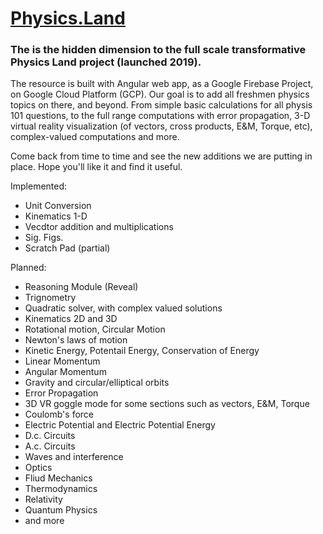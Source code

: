 # [Physics.Land](https://www.physics.land)  

### The is the hidden dimension to the full scale transformative Physics Land project (launched 2019).   

The resource is built with Angular web app, as a Google Firebase Project, on Google Cloud Platform (GCP). Our goal is to add all freshmen physics topics on there, and beyond. From simple basic calculations for all physis 101 questions, to the full range computations with error propagation, 3-D virtual reality visualization (of vectors, cross products, E&M, Torque, etc), complex-valued computations and more.

Come back from time to time and see the new additions we are putting in place. Hope you'll like it and find it useful.


Implemented:

* Unit Conversion
* Kinematics 1-D
* Vecdtor addition and multiplications
* Sig. Figs.
* Scratch Pad (partial)

Planned:

* Reasoning Module (Reveal)
* Trignometry
* Quadratic solver, with complex valued solutions
* Kinematics 2D and 3D
* Rotational motion, Circular Motion
* Newton's laws of motion
* Kinetic Energy, Potentail Energy, Conservation of Energy
* Linear Momentum
* Angular Momentum
* Gravity and circular/elliptical orbits
* Error Propagation
* 3D VR goggle mode for some sections such as vectors, E&M, Torque
* Coulomb's force
* Electric Potential and Electric Potential Energy
* D.c. Circuits
* A.c. Circuits
* Waves and interference
* Optics
* Fliud Mechanics
* Thermodynamics
* Relativity
* Quantum Physics
* and more
